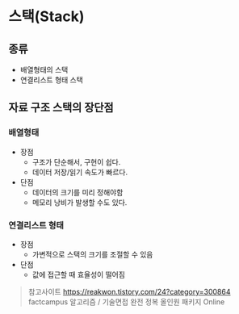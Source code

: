 # 스택(Stack)

## 종류

- 배열형태의 스택
- 연결리스트 형태 스택

## 자료 구조 스택의 장단점

### 배열형태

- 장점
  - 구조가 단순해서, 구현이 쉽다.
  - 데이터 저장/읽기 속도가 빠르다.
- 단점
  - 데이터의 크기를 미리 정해야함
  - 메모리 낭비가 발생할 수도 있다.

### 연결리스트 형태

- 장점
  - 가변적으로 스택의 크기를 조절할 수 있음
- 단점
  - 값에 접근할 때 효율성이 떨어짐

> 참고사이트
> https://reakwon.tistory.com/24?category=300864
> factcampus 알고리즘 / 기술면접 완전 정복 올인원 패키지 Online
